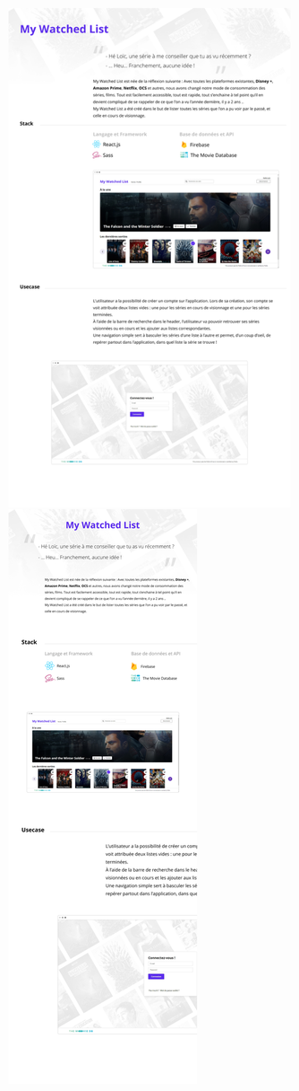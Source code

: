 ![presentation](https://github.com/SeguinLoic/My-Watched-List/blob/rebuild-architecture/src/ui/assets/readme.png)
![presentation](readme-4.png)
